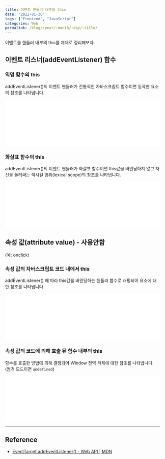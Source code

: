 ```yaml
---
title: 이벤트 핸들러 내부의 this
date: '2022-01-30'
tags: ["Frontend", "JavaScript"]
categories: Web
permalink: /blog/:year/:month/:day/:title/
---
```


이벤트를 핸들러 내부의 this를 예제로 정리해보자.

<!--more-->

## 이벤트 리스너(addEventListener) 함수

### 익명 함수의 this

addEventListener()의 이벤트 핸들러가 전통적인 자바스크립트 함수이면 동작한 요소의 참조를 나타냅니다.

<iframe
    width="100%"
    height="150"
    src="//jsfiddle.net/seungwoo321/b9vz06ao/embedded/result/"
    allowfullscreen="allowfullscreen"
    allowpaymentrequest
    frameborder="0"
></iframe>

### 화살표 함수의 this

addEventListener()의 이벤트 핸들러가 화살표 함수이면 this값을 바인딩하지 않고 자신을 둘러싸는 렉시컬 범위(lexical scope)의 참조를 나타냅니다.

<iframe
    width="100%"
    height="150"
    src="//jsfiddle.net/seungwoo321/dzs3bv9h/embedded/result/"
    allowfullscreen="allowfullscreen"
    allowpaymentrequest
    frameborder="0"
></iframe>

## 속성 값(attribute value) - 사용안함

(예: onclick)

### 속성 값의 자바스크립트 코드 내에서 this

addEventListener() 에 따라 this값을 바인딩하는 핸들러 함수로 래핑되어 요소에 대한 참조를 나타냅니다.

<iframe
    width="100%"
    height="150"
    src="//jsfiddle.net/seungwoo321/5z3d4kb0/embedded/result/"
    allowfullscreen="allowfullscreen"
    allowpaymentrequest
    frameborder="0"
></iframe>

### 속성 값의 코드에 의해 호출 된 함수 내부의 this

함수를 호출한 방법에 의해 결정되어 Window 전역 객체에 대한 참조를 나타냅니다. (엄격 모드이면 `undefined`)

<iframe
  width="100%"
  height="150"
  src="//jsfiddle.net/seungwoo321/fetypau7/embedded/result/" allowfullscreen="allowfullscreen"
  allowpaymentrequest frameborder="0"
></iframe>

---

## Reference

* [EventTarget.addEventListener() - Web API | MDN](https://developer.mozilla.org/ko/docs/Web/API/EventTarget/addEventListener)
